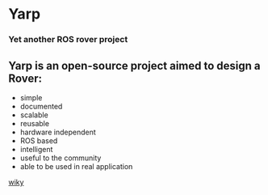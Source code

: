 # Yarp 
### Yet another ROS rover project

## Yarp is an open-source project aimed to design a Rover: 
- simple
- documented
- scalable
- reusable
- hardware independent 
- ROS based
- intelligent
- useful to the community
- able to be used in real application



[wiky](https://github.com/lcrestini/yarp/wiki)
